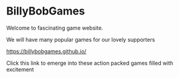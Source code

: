 # BillyBobGames
Welcome to fascinating game website.

We will have many popular games for our lovely supporters

https://billybobgames.github.io/

Click this link to emerge into these action packed games filled with excitement

